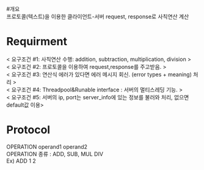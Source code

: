 #개요  
프로토콜(텍스트)을 이용한 클라이언트-서버 request, response로 사칙연산 계산  


# Requirment
< 요구조건 #1: 사칙연산 수행: addition, subtraction, multiplication, division >  
< 요구조건 #2: 프로토콜을 이용하여 request,response를 주고받음. >  
< 요구조건 #3: 연산식 에러가 있다면 에러 메시지 회신. (error types + meaning) 처리 >  
< 요구조건 #4: Threadpool&Runable interface : 서버의 멀티스레딩 기능. >  
< 요구조건 #5: 서버의 ip, port는 server_info에 있는 정보를 불러와 처리, 없으면 default값 이용>  


# Protocol  
OPERATION operand1 operand2  
OPERATION 종류 : ADD, SUB, MUL DIV  
Ex) ADD 1 2  

